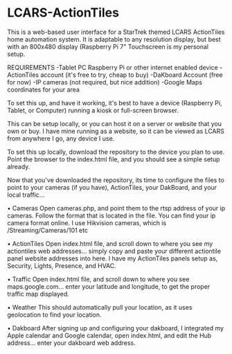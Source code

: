 # LCARS-ActionTiles

This is a web-based user interface for a StarTrek themed LCARS ActionTiles home automation system. It is adaptable to any resolution display, but best with an 800x480 display (Raspberry Pi 7" Touchscreen is my personal setup.

REQUIREMENTS -Tablet PC Raspberry Pi or other internet enabled device -ActionTiles account (it's free to try, cheap to buy) -DaKboard Account (free for now) -IP cameras (not required, but nice addition) -Google Maps coordinates for your area

To set this up, and have it working, it's best to have a device (Raspberry Pi, Tablet, or Computer) running a kiosk or full-screen browser.

This can be setup locally, or you can host it on a server or website that you own or buy. I have mine running as a website, so it can be viewed as LCARS from anywhere I go, any device I use.

To set this up locally, download the repository to the device you plan to use. Point the browser to the index.html file, and you should see a simple setup already.

Now that you've downloaded the repository, its time to configure the files to point to your cameras (if you have), ActionTiles, your DakBoard, and your local traffic...

• Cameras Open cameras.php, and point them to the rtsp address of your ip cameras. Follow the format that is located in the file. You can find your ip camera format online. I use Hikvision cameras, which is /Streaming/Cameras/101 etc

• ActionTiles Open index.html file, and scroll down to where you see my actiontiles web addresses... simply copy and paste your different actiontile panel website addresses into here. I have my ActionTiles panels setup as, Security, Lights, Presence, and HVAC.

• Traffic Open index.html file, and scroll down to where you see maps.google.com... enter your latitude and longitude, to get the proper traffic map displayed.

• Weather This should automatically pull your location, as it uses geolocation to find your location.

• Dakboard After signing up and configuring your dakboard, I integrated my Apple calendar and Google calendar, open index.html, and edit the Hub address... enter your dakboard web address.

